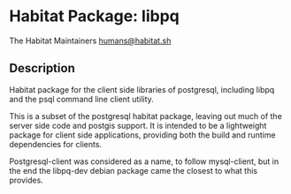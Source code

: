 # Habitat Package: libpq
The Habitat Maintainers humans@habitat.sh

## Description
Habitat package for the client side libraries of postgresql, including
libpq and the psql command line client utility.

This is a subset of the postgresql habitat package, leaving out much
of the server side code and postgis support. It is intended to be a
lightweight package for client side applications, providing both the
build and runtime dependencies for clients.

Postgresql-client was considered as a name, to follow mysql-client, but in
the end the libpq-dev debian package came the closest to what this
provides.
